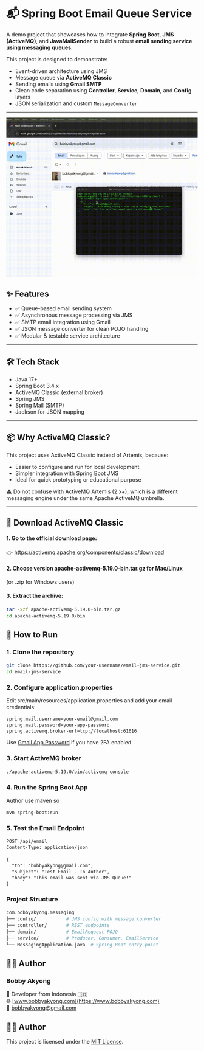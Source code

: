 # 📬 Spring Boot Email Queue Service

A demo project that showcases how to integrate **Spring Boot**, **JMS (ActiveMQ)**, and **JavaMailSender** to build a robust **email sending service using messaging queues**.

This project is designed to demonstrate:
- Event-driven architecture using JMS
- Message queue via **ActiveMQ Classic**
- Sending emails using **Gmail SMTP**
- Clean code separation using **Controller**, **Service**, **Domain**, and **Config** layers
- JSON serialization and custom `MessageConverter`

---
![Deskripsi GIF](https://github.com/akyong/Spring-Boot-Email-Queue-Service/blob/main/example.gif)

## ✨ Features

- ✅ Queue-based email sending system
- ✅ Asynchronous message processing via JMS
- ✅ SMTP email integration using Gmail
- ✅ JSON message converter for clean POJO handling
- ✅ Modular & testable service architecture

---

## 🛠️ Tech Stack

- Java 17+
- Spring Boot 3.4.x
- ActiveMQ Classic (external broker)
- Spring JMS
- Spring Mail (SMTP)
- Jackson for JSON mapping

---

## 📦 Why ActiveMQ Classic?

This project uses ActiveMQ Classic instead of Artemis, because:
- Easier to configure and run for local development
- Simpler integration with Spring Boot JMS
- Ideal for quick prototyping or educational purpose

⚠️ Do not confuse with ActiveMQ Artemis (2.x+), which is a different messaging engine under the same Apache ActiveMQ umbrella.

---

## 🔗 Download ActiveMQ Classic

#### 1. Go to the official download page:
👉 https://activemq.apache.org/components/classic/download
#### 2. Choose version apache-activemq-5.19.0-bin.tar.gz for Mac/Linux
(or .zip for Windows users)
#### 3. Extract the archive:
```bash
tar -xzf apache-activemq-5.19.0-bin.tar.gz
cd apache-activemq-5.19.0/bin

```

## 🚀 How to Run

### 1. Clone the repository

```bash
git clone https://github.com/your-username/email-jms-service.git
cd email-jms-service
```

### 2. Configure application.properties
Edit src/main/resources/application.properties and add your email credentials:
```properties
spring.mail.username=your-email@gmail.com
spring.mail.password=your-app-password
spring.activemq.broker-url=tcp://localhost:61616
```
Use [Gmail App Password](https://myaccount.google.com/apppasswords) if you have 2FA enabled.


### 3. Start ActiveMQ broker
```bash
./apache-activemq-5.19.0/bin/activemq console
```

### 4. Run the Spring Boot App
Author use maven so
```bash
mvn spring-boot:run
```

### 5. Test the Email Endpoint
```http request
POST /api/email
Content-Type: application/json

{
  "to": "bobbyakyong@gmail.com",
  "subject": "Test Email - To Author",
  "body": "This email was sent via JMS Queue!"
}
```

### Project Structure
```bash
com.bobbyakyong.messaging
├── config/           # JMS config with message converter
├── controller/       # REST endpoints
├── domain/           # EmailRequest POJO
├── service/          # Producer, Consumer, EmailService
└── MessagingApplication.java  # Spring Boot entry point
```

## 👨‍💻 Author
### Bobby Akyong

📍 Developer from Indonesia 🇮🇩  
🌐 [www.bobbyakyong.com](https://www.bobbyakyong.com)  
📧 [bobbyakyong@gmail.com](mailto:bobbyakyong@gmail.com)

## 👨‍💻 Author

This project is licensed under the [MIT License](LICENSE).

